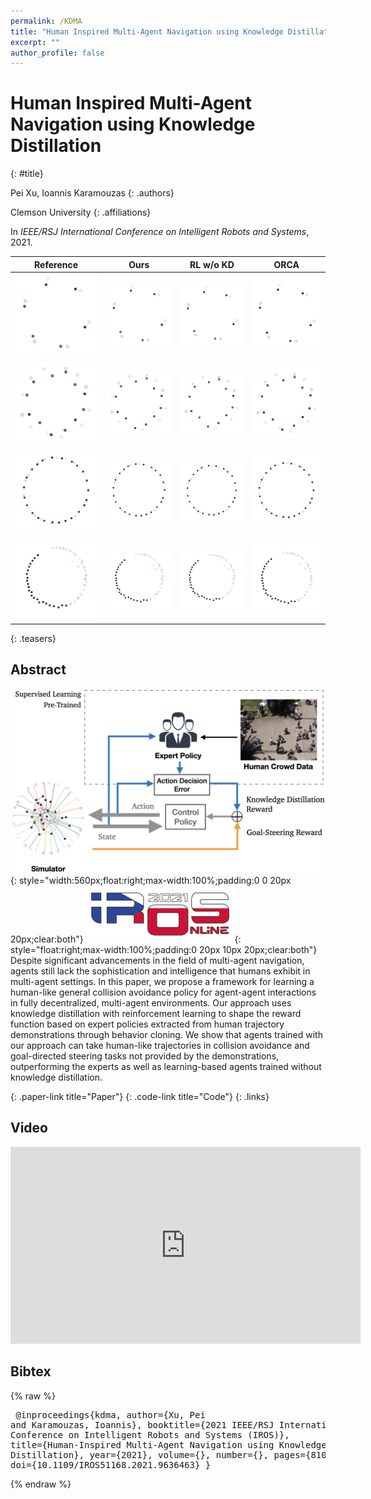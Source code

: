 ```yaml
---
permalink: /KDMA
title: "Human Inspired Multi-Agent Navigation using Knowledge Distillation"
excerpt: ""
author_profile: false
--- 
```


<style>
    article.page {width:100%}
</style>

# Human Inspired Multi-Agent Navigation using Knowledge Distillation
{: #title}

<span>Pei Xu</span>,
<span>Ioannis Karamouzas</span>
{: .authors}

<span>Clemson University</span>
{: .affiliations}

In _IEEE/RSJ International Conference on Intelligent Robots and Systems_, 2021.


<table>
<thead>
<tr>
<th style="text-align:center">Reference</th>
<th style="text-align:center">Ours</th>
<th style="text-align:center">RL w/o KD</th>
<th style="text-align:center">ORCA</th>
</tr>
</thead>
<tbody>
<tr>
<td><a target="_blank" rel="noopener noreferrer" href="projects/KDMA/c6_ref.gif"><img src="projects/KDMA/c6_ref.gif" data-animated-image="" style="max-width: 100%;"></a></td>
<td><a target="_blank" rel="noopener noreferrer" href="projects/KDMA/c6_ours.gif"><img src="projects/KDMA/c6_ours.gif" data-animated-image="" style="max-width: 100%;"></a></td>
<td><a target="_blank" rel="noopener noreferrer" href="projects/KDMA/c6_rl.gif"><img src="projects/KDMA/c6_rl.gif" data-animated-image="" style="max-width: 100%;"></a></td>
<td><a target="_blank" rel="noopener noreferrer" href="projects/KDMA/c6_orca.gif"><img src="projects/KDMA/c6_orca.gif" data-animated-image="" style="max-width: 100%;"></a></td>
</tr>
<tr>
<td><a target="_blank" rel="noopener noreferrer" href="projects/KDMA/c12_1_ref.gif"><img src="projects/KDMA/c12_1_ref.gif" data-animated-image="" style="max-width: 100%;"></a></td>
<td><a target="_blank" rel="noopener noreferrer" href="projects/KDMA/c12_1_ours.gif"><img src="projects/KDMA/c12_1_ours.gif" data-animated-image="" style="max-width: 100%;"></a></td>
<td><a target="_blank" rel="noopener noreferrer" href="projects/KDMA/c12_1_rl.gif"><img src="projects/KDMA/c12_1_rl.gif" data-animated-image="" style="max-width: 100%;"></a></td>
<td><a target="_blank" rel="noopener noreferrer" href="projects/KDMA/c12_1_orca.gif"><img src="projects/KDMA/c12_1_orca.gif" data-animated-image="" style="max-width: 100%;"></a></td>
</tr>
<tr>
<td><a target="_blank" rel="noopener noreferrer" href="projects/KDMA/c24_3_ref.gif"><img src="projects/KDMA/c24_3_ref.gif" data-animated-image="" style="max-width: 100%;"></a></td>
<td><a target="_blank" rel="noopener noreferrer" href="projects/KDMA/c24_3_ours.gif"><img src="projects/KDMA/c24_3_ours.gif" data-animated-image="" style="max-width: 100%;"></a></td>
<td><a target="_blank" rel="noopener noreferrer" href="projects/KDMA/c24_3_rl.gif"><img src="projects/KDMA/c24_3_rl.gif" data-animated-image="" style="max-width: 100%;"></a></td>
<td><a target="_blank" rel="noopener noreferrer" href="projects/KDMA/c24_3_orca.gif"><img src="projects/KDMA/c24_3_orca.gif" data-animated-image="" style="max-width: 100%;"></a></td>
</tr>
<tr>
<td><a target="_blank" rel="noopener noreferrer" href="projects/KDMA/c24_4_ref.gif"><img src="projects/KDMA/c24_4_ref.gif" data-animated-image="" style="max-width: 100%;"></a></td>
<td><a target="_blank" rel="noopener noreferrer" href="projects/KDMA/c24_4_ours.gif"><img src="projects/KDMA/c24_4_ours.gif" data-animated-image="" style="max-width: 100%;"></a></td>
<td><a target="_blank" rel="noopener noreferrer" href="projects/KDMA/c24_4_rl.gif"><img src="projects/KDMA/c24_4_rl.gif" data-animated-image="" style="max-width: 100%;"></a></td>
<td><a target="_blank" rel="noopener noreferrer" href="projects/KDMA/c24_4_orca.gif"><img src="projects/KDMA/c24_4_orca.gif" data-animated-image="" style="max-width: 100%;"></a></td>
</tr>
</tbody>
</table>
{: .teasers}


## Abstract
![System Overview](projects/KDMA/teaser.png){: style="width:560px;float:right;max-width:100%;padding:0 0 20px 20px;clear:both"}
![IROS 2021](projects/KDMA/iros_small.png){: style="float:right;max-width:100%;padding:0 20px 10px 20px;clear:both"}
Despite significant advancements in the field of multi-agent navigation, agents still lack the sophistication and intelligence that humans exhibit in multi-agent settings. In this paper, we propose a framework for learning a human-like general collision avoidance policy for agent-agent interactions in fully decentralized, multi-agent environments. Our approach uses knowledge distillation with reinforcement learning to shape the reward function based on expert policies extracted from human trajectory demonstrations through behavior cloning. We show that agents trained with our approach can take human-like trajectories in collision avoidance and goal-directed steering tasks not provided by the demonstrations, outperforming the experts as well as learning-based agents trained without knowledge distillation.

[](https://arxiv.org/abs/2103.10000){: .paper-link title="Paper"}
[](https://github.com/xupei0610/KDMA){: .code-link title="Code"}
{: .links}


## Video
<div style="max-width:560px">
<iframe width="560" height="315" src="https://www.youtube.com/embed/tMctyEw8kRI?si=7Y4unsmk6Q9qDngW" frameborder="0" allow="accelerometer; autoplay; clipboard-write; encrypted-media; gyroscope; picture-in-picture; web-share" allowfullscreen></iframe>
</div>


## Bibtex
{% raw %}<pre class="bibtex">
@inproceedings{kdma,
    author={Xu, Pei and Karamouzas, Ioannis},
    booktitle={2021 IEEE/RSJ International Conference on Intelligent Robots and Systems (IROS)}, 
    title={Human-Inspired Multi-Agent Navigation using Knowledge Distillation}, 
    year={2021},
    volume={},
    number={},
    pages={8105-8112},
    doi={10.1109/IROS51168.2021.9636463}
}
</pre>{% endraw %}
